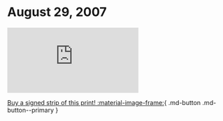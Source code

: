 # August 29, 2007

![](https://www.achewood.com/comic.php?date=08292007)

[Buy a signed strip of this print! :material-image-frame:](https://achewood-holiday-pop-up.myshopify.com/products/strip#08292007){ .md-button .md-button--primary }
